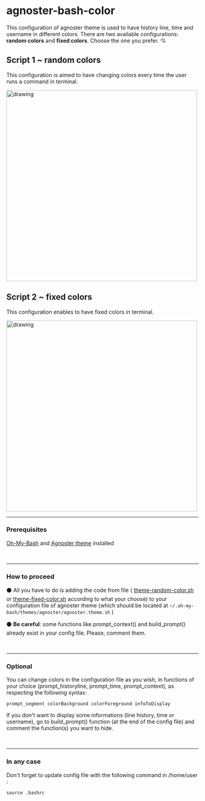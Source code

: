 # agnoster-bash-color
This configuration of agnoster theme is used to have history line, time and username in different colors. There are two available configurations: **random colors** and **fixed colors**. Choose the one you prefer. :cupid:

## Script 1 ~ random colors

This configuration is aimed to have changing colors every time the user runs a command in terminal.

<img src="https://github.com/manialinux/agnoster-bash-color/blob/main/agnoster-bash-random-color.png" alt="drawing" width="500"/>


## Script 2 ~ fixed colors 

This configuration enables to have fixed colors in terminal.

<img src="https://github.com/manialinux/agnoster-bash-color/blob/main/agnoster-bash-fixed-color.png" alt="drawing" width="500"/>

---

### Prerequisites

[Oh-My-Bash](https://ohmybash.nntoan.com/) and [Agnoster theme](https://github.com/ohmybash/oh-my-bash/wiki/Themes) installed

&nbsp; 

---

### How to proceed

:black_circle: All you have to do is adding the code from file ( [theme-random-color.sh](https://github.com/manialinux/agnoster-bash-color/blob/main/theme-random-color.sh) or [theme-fixed-color.sh](https://github.com/manialinux/agnoster-bash-color/blob/main/theme-fixed-color.sh) according to what your choose) to your configuration file of agnoster theme (which should be located at `~/.oh-my-bash/themes/agnoster/agnoster.theme.sh` )

:black_circle: **Be careful**: some functions like prompt_context() and build_prompt() already exist in your config file. Please, comment them.

&nbsp;  

---

### Optional


You can change colors in the configuration file as you wish, in functions of your choice (prompt_historyline, prompt_time, prompt_context), as respecting the following syntax:

`prompt_segment colorBackground colorForeground infoToDisplay`

If you don't want to display some informations (line history, time or username), go to build_prompt() function (at the end of the config file) and comment the function(s) you want to hide.

&nbsp;  

---

### In any case

Don't forget to update config file with the following command in /home/user :

`source .bashrc`

&nbsp;  
